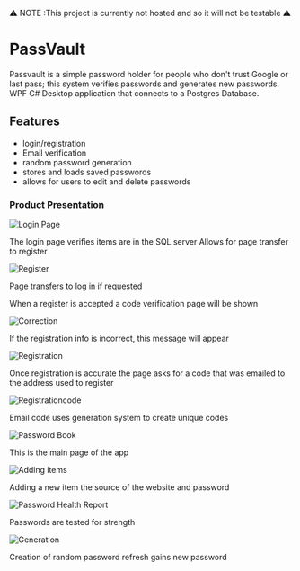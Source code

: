  ⚠️ NOTE :This project is currently not hosted and so it will not be testable ⚠️


# PassVault
  Passvault is a simple password holder for people who don't trust Google or last pass; this system verifies passwords and generates new passwords. WPF C# Desktop application that connects to a Postgres Database. 

##  Features

* login/registration
* Email verification
* random password generation
* stores and loads saved passwords
* allows for users to edit and delete passwords

###  Product Presentation

![Login Page](ImagesForGIt/UI.jpg)

 
 The login page verifies items are in the SQL server
 Allows for page transfer to register

![Register](ImagesForGIt/UI2.jpg)


 Page transfers to log in if requested
 
 When a register is accepted a code verification page will be shown

![Correction](ImagesForGIt/UI3.jpg)
 
 If the registration info is incorrect, this message will appear

![Registration](ImagesForGIt/UI4.jpg)

Once registration is accurate the page asks for a code that was emailed to the address used to register

![Registrationcode](ImagesForGIt/verification.jpg)
 
 Email code uses generation system to create unique codes

![Password Book](ImagesForGIt/new.jpg)

This is the main page of the app

![Adding items](ImagesForGIt/new2.jpg)
 
 Adding a new item the source of the website and password

![Password Health Report](ImagesForGIt/report.jpg)

Passwords are tested for strength

![Generation](ImagesForGIt/Generate.jpg)
 
 Creation of random password refresh gains new password
